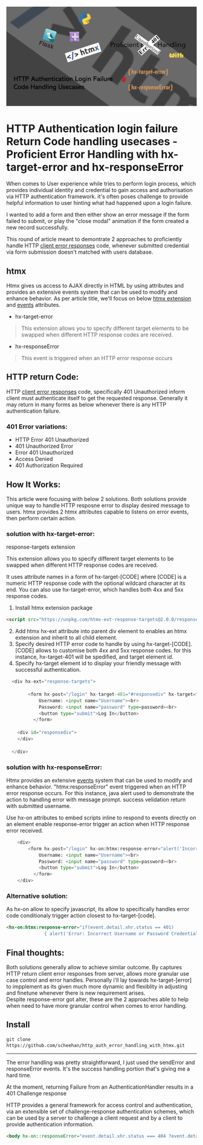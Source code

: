 ![image](images/1.png)

# HTTP Authentication login failure Return Code handling usecases - Proficient Error Handling with hx-target-error and hx-responseError

When comes to User experience while tries to perform login process, which provides individual identity and credential to gain access and authorisation via HTTP authentication framework. it's often poses challenge to provide helpful information to user hinting what had happened upon a login failure.

I wanted to add a form and then either show an error message if the form failed to submit, or play the "close modal" animation if the form created a new record successfully.

This round of article meant to demontrate 2 approaches to proficiently handle HTTP [client error responses][5] code, whenever submitted credential via form submission doesn't matched with users database.

## htmx 

Htmx gives us access to AJAX directly in HTML by using attributes and provides an extensive events system that can be used to modify and enhance behavior. As per article title, we'll focus on below [htmx extension][2] and [events][3] attributes.

- hx-target-error
> This extension allows you to specify different target elements to be swapped when different HTTP response codes are received.
- hx-responseError
> This event is triggered when an HTTP error response occurs

## HTTP return Code: 

HTTP [client error responses][5] code, specifically 401 Unauthorized inform client must authenticate itself to get the requested response. Generally it may return in many forms as below whenever there is any HTTP authentication failure.

### 401 Error variations:
- HTTP Error 401 Unauthorized
- 401 Unauthorized Error
- Error 401 Unauthorized
- Access Denied
- 401 Authorization Required

## How It Works:

This article were focusing with below 2 solutions. Both solutions provide unique way to handle HTTP resposne error to display desired message to users. htmx provides 2 htmx attributes capable to listens on error events, then perform certain action.


### solution with hx-target-error:

response-targets extension

This extension allows you to specify different target elements to be swapped when different HTTP response codes are received.

It uses attribute names in a form of hx-target-[CODE] where [CODE] is a numeric HTTP response code with the optional wildcard character at its end. You can also use hx-target-error, which handles both 4xx and 5xx response codes.

1. Install htmx extension package

```html
<script src="https://unpkg.com/htmx-ext-response-targets@2.0.0/response-targets.js"></script>
```

2. Add htmx hx-ext attribute into parent div element to enables an htmx extension and inherit to all child element.
3. Specify desired HTTP error code to handle by using hx-target-[CODE]. [CODE] allows to customise both 4xx and 5xx response codes. for this instance, hx-target-401 will be spedified, and target element id.
4. Specify hx-target element id to display your friendly message with successful authentication.

```python
  <div hx-ext="response-targets">

        <form hx-post="/login" hx-target-401="#responsediv" hx-target="div#responsediv">
            Username: <input name="Username"><br>
            Password: <input name="password" type=password><br>
            <button type="submit">Log In</button>
          </form>

    <div id="responsediv">
    </div>

  </div>
```

### solution with hx-responseError:

Htmx provides an extensive [events][3] system that can be used to modify and enhance behavior. "htmx:responseError" event triggered when an HTTP error response occurs. For this instance, java alert used to demonstrate the action to handling error with message prompt. success velidation return with submitted username.

Use hx-on attributes to embed scripts inline to respond to events directly on an element enable response-error trigger an action when HTTP response error received. 

```python
    <div>
        <form hx-post="/login" hx-on:htmx:response-error="alert('Incorrect Username or Password Credential')" hx-target="#success-div">
            Username: <input name="Username"><br>
            Password: <input name="password" type=password><br>
            <button type="submit">Log In</button>
          </form>
    </div>
```

### Alternative solution:

As hx-on allow to specify javascript, its allow to specifically handles error code conditionaly trigger action closest to hx-target-[code].


```html
<hx-on:htmx:response-error="if(event.detail.xhr.status == 401)
              { alert('Error: Incorrect Username or Password Credential') }"> 
```

## Final thoughts:

Both solutions generally allow to achieve similar outcome. 
By captures HTTP return client error responses from server, allows more granular use case control and error handles. 
Personally i'll lay towards hx-target-[error] to impplement as its given much more dynamic and flexiblity in adjusting and finetune whenever there is new requirement arises.  
Despite response-error got alter, these are the 2 approaches able to help when need to have more granular control when comes to error handling.

## Install

```
git clone https://github.com/scheehan/http_auth_error_handling_with_htmx.git

```



[1]: https://htmx.org/attributes/hx-ext/
[2]: https://extensions.htmx.org/
[3]: https://htmx.org/events/#htmx:responseError
[4]: https://developer.mozilla.org/en-US/docs/Web/HTTP/Authentication
[5]: https://developer.mozilla.org/en-US/docs/Web/HTTP/Status#client_error_responses
[6]: https://htmx.org/docs/#modifying_swapping_behavior_with_events
[7]: https://htmx.org/attributes/hx-on/

---

The error handling was pretty straightforward, I just used the sendError and responseError events. It's the success handling portion that's giving me a hard time.

At the moment, returning Failure from an AuthenticationHandler results in a 401 Challenge response

HTTP provides a general framework for access control and
   authentication, via an extensible set of challenge-response
   authentication schemes, which can be used by a server to challenge a
   client request and by a client to provide authentication information.

   ```html
<body hx-on::responseError="event.detail.xhr.status === 404 ?event.detail.target = true : undefined"> 
```